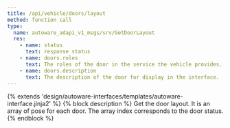 ```yaml
---
title: /api/vehicle/doors/layout
method: function call
type:
  name: autoware_adapi_v1_msgs/srv/GetDoorLayout
  res:
    - name: status
      text: response status
    - name: doors.roles
      text: The roles of the door in the service the vehicle provides.
    - name: doors.description
      text: The description of the door for display in the interface.
---
```


{% extends 'design/autoware-interfaces/templates/autoware-interface.jinja2' %}
{% block description %}
Get the door layout. It is an array of pose for each door. The array index corresponds to the door status.
{% endblock %}
